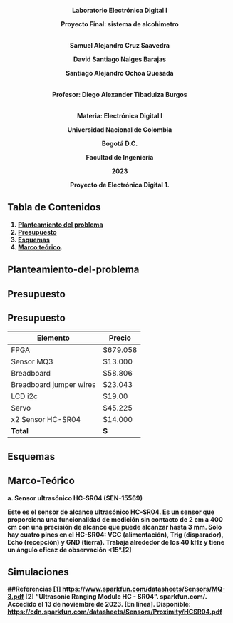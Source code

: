 <p align="center">
<strong> Laboratorio Electrónica Digital I<strong><br>
<p align="center">  
<strong> Proyecto Final: sistema de alcohimetro<strong><br><br>
<p align="center">  
<strong> Samuel Alejandro Cruz Saavedra<strong><br>
<p align="center">  
<strong> David Santiago Nalges Barajas <strong><br>
<p align="center">  
<strong> Santiago Alejandro Ochoa Quesada <strong><br><br>
<p align="center">  
<strong> Profesor: Diego Alexander Tibaduiza Burgos <strong><br><br>
<p align="center">
<strong> Materia: Electrónica Digital I <strong><br>
<p align="center">
<strong>Universidad Nacional de Colombia<strong><br>
<p align="center">
<strong>Bogotá D.C.<strong><br>
<p align="center">
<strong>Facultad de Ingeniería<strong><br>
<p align="center">
<strong>2023<strong><br>
<p align="center">
<strong>Proyecto de Electrónica Digital 1.<strong>
</p>
  
## Tabla de Contenidos

1. [Planteamiento del problema](#Planteamiento-del-problema)
2. [Presupuesto](#Presupuesto)
3. [Esquemas](#Esquemas)
4. [Marco teórico](#Marco-teórico).

## Planteamiento-del-problema

## Presupuesto

## Presupuesto

| Elemento                             | Precio      |
| ------------------------------------ | ----------- |
| FPGA                                 | \$679.058   |
| Sensor MQ3| \$13.000 |
| Breadboard                      | \$58.806 |
| Breadboard jumper wires           | \$23.043  |
| LCD i2c                    | \$19.00     |
| Servo           | \$45.225    |
| x2 Sensor HC-SR04            | \$14.000    |
| **Total**                            | **\$** |

## Esquemas

## Marco-Teórico

a. **Sensor ultrasónico HC-SR04 (SEN-15569)**

Este es el sensor de alcance ultrasónico HC-SR04. Es un sensor que proporciona una funcionalidad de medición sin contacto de 2 cm a 400 cm con una precisión de alcance que puede alcanzar hasta 3 mm. Solo hay cuatro pines en el HC-SR04: VCC (alimentación), Trig (disparador), Echo (recepción) y GND (tierra). Trabaja alrededor de los 40 kHz y tiene un ángulo eficaz de observación <15°.[2]

## Simulaciones

##Referencias 
[1] https://www.sparkfun.com/datasheets/Sensors/MQ-3.pdf
[2] “Ultrasonic Ranging Module HC - SR04”. sparkfun.com/. Accedido el 13 de noviembre de 2023. [En línea]. Disponible: https://cdn.sparkfun.com/datasheets/Sensors/Proximity/HCSR04.pdf

